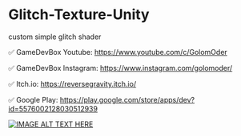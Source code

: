 # Glitch-Texture-Unity
custom simple glitch shader

✅ GameDevBox Youtube: https://www.youtube.com/c/GolomOder

✅ GameDevBox Instagram: https://www.instagram.com/golomoder/

✅ Itch.io: https://reversegravity.itch.io/

✅ Google Play: https://play.google.com/store/apps/dev?id=5576002128030512939

[![IMAGE ALT TEXT HERE](http://img.youtube.com/vi/EI8-UY6nUiU/0.jpg)](https://www.youtube.com/watch?v=EI8-UY6nUiU)
